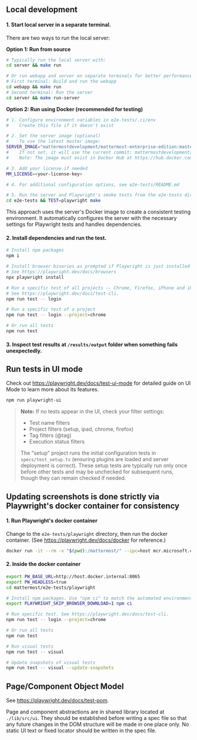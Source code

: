 ## Local development

#### 1. Start local server in a separate terminal.

There are two ways to run the local server:

**Option 1: Run from source**

```bash
# Typically run the local server with:
cd server && make run

# Or run webapp and server on separate terminals for better performance
# First terminal: Build and run the webapp
cd webapp && make run
# Second terminal: Run the server
cd server && make run-server
```

**Option 2: Run using Docker (recommended for testing)**

```bash
# 1. Configure environment variables in e2e-tests/.ci/env
#    Create this file if it doesn't exist

# 2. Set the server image (optional)
#    To use the latest master image:
SERVER_IMAGE="mattermostdevelopment/mattermost-enterprise-edition:master"
#    If not set, it will use the current commit: mattermostdevelopment/mattermost-enterprise-edition:$(git rev-parse --short=7 HEAD)
#    Note: The image must exist in Docker Hub at https://hub.docker.com/r/mattermostdevelopment/mattermost-enterprise-edition/tags

# 3. Add your license if needed
MM_LICENSE=<your-license-key>

# 4. For additional configuration options, see e2e-tests/README.md

# 5. Run the server and Playwright's smoke tests from the e2e-tests directory
cd e2e-tests && TEST=playwright make
```

This approach uses the server's Docker image to create a consistent testing environment. It automatically configures the server with the necessary settings for Playwright tests and handles dependencies.

#### 2. Install dependencies and run the test.

```bash
# Install npm packages
npm i

# Install browser binaries as prompted if Playwright is just installed or updated
# See https://playwright.dev/docs/browsers
npx playwright install

# Run a specific test of all projects -- Chrome, Firefox, iPhone and iPad.
# See https://playwright.dev/docs/test-cli.
npm run test -- login

# Run a specific test of a project
npm run test -- login --project=chrome

# Or run all tests
npm run test
```

#### 3. Inspect test results at `/results/output` folder when something fails unexpectedly.

## Run tests in UI mode

Check out https://playwright.dev/docs/test-ui-mode for detailed guide on UI Mode to learn more about its features.

```bash
npm run playwright-ui
```

> **Note:** If no tests appear in the UI, check your filter settings:
>
> - Test name filters
> - Project filters (setup, ipad, chrome, firefox)
> - Tag filters (@tag)
> - Execution status filters
>
> The "setup" project runs the initial configuration tests in `specs/test_setup.ts` (ensuring plugins are loaded and server deployment is correct). These setup tests are typically run only once before other tests and may be unchecked for subsequent runs, though they can remain checked if needed.

## Updating screenshots is done strictly via Playwright's docker container for consistency

#### 1. Run Playwright's docker container

Change to the `e2e-tests/playwright` directory, then run the docker container. (See https://playwright.dev/docs/docker for reference.)

```bash
docker run -it --rm -v "$(pwd):/mattermost/" --ipc=host mcr.microsoft.com/playwright:v1.52.0-noble /bin/bash
```

#### 2. Inside the docker container

```bash
export PW_BASE_URL=http://host.docker.internal:8065
export PW_HEADLESS=true
cd mattermost/e2e-tests/playwright

# Install npm packages. Use "npm ci" to match the automated environment
export PLAYWRIGHT_SKIP_BROWSER_DOWNLOAD=1 npm ci

# Run specific test. See https://playwright.dev/docs/test-cli.
npm run test -- login --project=chrome

# Or run all tests
npm run test

# Run visual tests
npm run test -- visual

# Update snapshots of visual tests
npm run test -- visual --update-snapshots
```

## Page/Component Object Model

See https://playwright.dev/docs/test-pom.

Page and component abstractions are in shared library located at `./lib/src/ui`. They should be established before writing a spec file so that any future changes in the DOM structure will be made in one place only. No static UI text or fixed locator should be written in the spec file.
